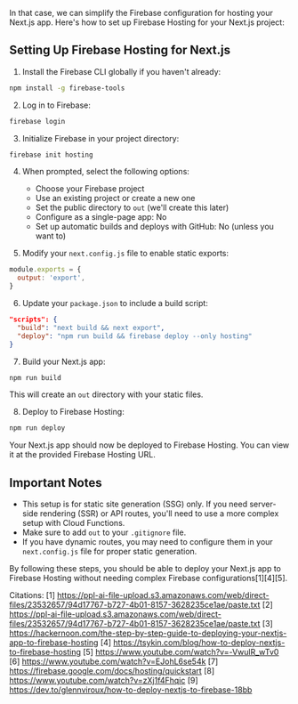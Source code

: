 In that case, we can simplify the Firebase configuration for hosting your Next.js app. Here's how to set up Firebase Hosting for your Next.js project:

## Setting Up Firebase Hosting for Next.js

1. Install the Firebase CLI globally if you haven't already:

```bash
npm install -g firebase-tools
```

2. Log in to Firebase:

```bash
firebase login
```

3. Initialize Firebase in your project directory:

```bash
firebase init hosting
```

4. When prompted, select the following options:
   - Choose your Firebase project
   - Use an existing project or create a new one
   - Set the public directory to `out` (we'll create this later)
   - Configure as a single-page app: No
   - Set up automatic builds and deploys with GitHub: No (unless you want to)

5. Modify your `next.config.js` file to enable static exports:

```javascript
module.exports = {
  output: 'export',
}
```

6. Update your `package.json` to include a build script:

```json
"scripts": {
  "build": "next build && next export",
  "deploy": "npm run build && firebase deploy --only hosting"
}
```

7. Build your Next.js app:

```bash
npm run build
```

This will create an `out` directory with your static files.

8. Deploy to Firebase Hosting:

```bash
npm run deploy
```

Your Next.js app should now be deployed to Firebase Hosting. You can view it at the provided Firebase Hosting URL.

## Important Notes

- This setup is for static site generation (SSG) only. If you need server-side rendering (SSR) or API routes, you'll need to use a more complex setup with Cloud Functions.
- Make sure to add `out` to your `.gitignore` file.
- If you have dynamic routes, you may need to configure them in your `next.config.js` file for proper static generation.

By following these steps, you should be able to deploy your Next.js app to Firebase Hosting without needing complex Firebase configurations[1][4][5].

Citations:
[1] https://ppl-ai-file-upload.s3.amazonaws.com/web/direct-files/23532657/94d17767-b727-4b01-8157-3628235ce1ae/paste.txt
[2] https://ppl-ai-file-upload.s3.amazonaws.com/web/direct-files/23532657/94d17767-b727-4b01-8157-3628235ce1ae/paste.txt
[3] https://hackernoon.com/the-step-by-step-guide-to-deploying-your-nextjs-app-to-firebase-hosting
[4] https://tsykin.com/blog/how-to-deploy-nextjs-to-firebase-hosting
[5] https://www.youtube.com/watch?v=-VwulR_wTv0
[6] https://www.youtube.com/watch?v=EJohL6se54k
[7] https://firebase.google.com/docs/hosting/quickstart
[8] https://www.youtube.com/watch?v=zXj1f4Fhqic
[9] https://dev.to/glennviroux/how-to-deploy-nextjs-to-firebase-18bb